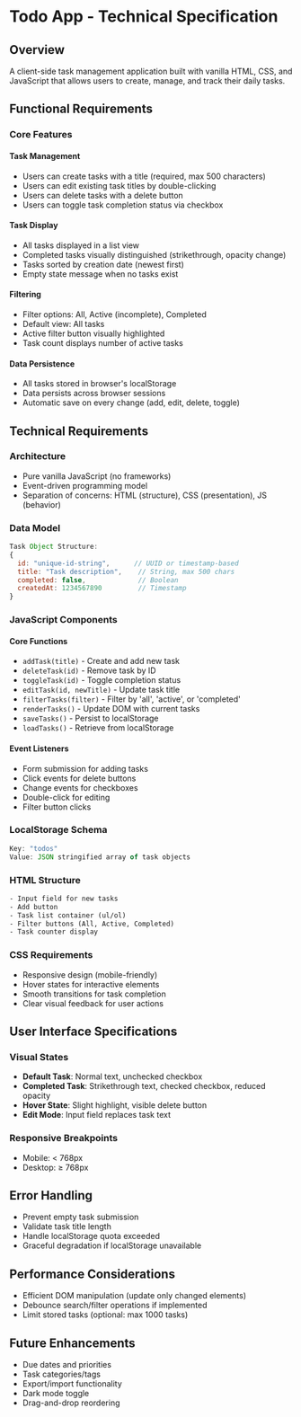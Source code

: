 # Todo App - Technical Specification

## Overview
A client-side task management application built with vanilla HTML, CSS, and JavaScript that allows users to create, manage, and track their daily tasks.

## Functional Requirements

### Core Features

#### Task Management
- Users can create tasks with a title (required, max 500 characters)
- Users can edit existing task titles by double-clicking
- Users can delete tasks with a delete button
- Users can toggle task completion status via checkbox

#### Task Display
- All tasks displayed in a list view
- Completed tasks visually distinguished (strikethrough, opacity change)
- Tasks sorted by creation date (newest first)
- Empty state message when no tasks exist

#### Filtering
- Filter options: All, Active (incomplete), Completed
- Default view: All tasks
- Active filter button visually highlighted
- Task count displays number of active tasks

#### Data Persistence
- All tasks stored in browser's localStorage
- Data persists across browser sessions
- Automatic save on every change (add, edit, delete, toggle)

## Technical Requirements

### Architecture
- Pure vanilla JavaScript (no frameworks)
- Event-driven programming model
- Separation of concerns: HTML (structure), CSS (presentation), JS (behavior)

### Data Model

```javascript
Task Object Structure:
{
  id: "unique-id-string",      // UUID or timestamp-based
  title: "Task description",    // String, max 500 chars
  completed: false,             // Boolean
  createdAt: 1234567890         // Timestamp
}
```

### JavaScript Components

#### Core Functions
- `addTask(title)` - Create and add new task
- `deleteTask(id)` - Remove task by ID
- `toggleTask(id)` - Toggle completion status
- `editTask(id, newTitle)` - Update task title
- `filterTasks(filter)` - Filter by 'all', 'active', or 'completed'
- `renderTasks()` - Update DOM with current tasks
- `saveTasks()` - Persist to localStorage
- `loadTasks()` - Retrieve from localStorage

#### Event Listeners
- Form submission for adding tasks
- Click events for delete buttons
- Change events for checkboxes
- Double-click for editing
- Filter button clicks

### LocalStorage Schema

```javascript
Key: "todos"
Value: JSON stringified array of task objects
```

### HTML Structure

```html
- Input field for new tasks
- Add button
- Task list container (ul/ol)
- Filter buttons (All, Active, Completed)
- Task counter display
```

### CSS Requirements
- Responsive design (mobile-friendly)
- Hover states for interactive elements
- Smooth transitions for task completion
- Clear visual feedback for user actions

## User Interface Specifications

### Visual States
- **Default Task**: Normal text, unchecked checkbox
- **Completed Task**: Strikethrough text, checked checkbox, reduced opacity
- **Hover State**: Slight highlight, visible delete button
- **Edit Mode**: Input field replaces task text

### Responsive Breakpoints
- Mobile: < 768px
- Desktop: ≥ 768px

## Error Handling
- Prevent empty task submission
- Validate task title length
- Handle localStorage quota exceeded
- Graceful degradation if localStorage unavailable

## Performance Considerations
- Efficient DOM manipulation (update only changed elements)
- Debounce search/filter operations if implemented
- Limit stored tasks (optional: max 1000 tasks)

## Future Enhancements
- Due dates and priorities
- Task categories/tags
- Export/import functionality
- Dark mode toggle
- Drag-and-drop reordering